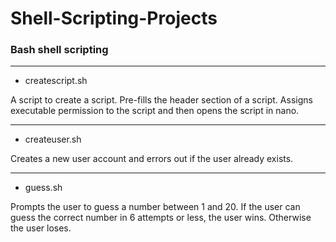 # Shell-Scripting-Projects

### Bash shell scripting

---

- createscript.sh

A script to create a script. Pre-fills the header section of a script. Assigns executable permission to the script and then opens the script in nano.

---

- createuser.sh

Creates a new user account and errors out if the user already exists.

---

- guess.sh

Prompts the user to guess a number between 1 and 20. If the user can guess the correct number in 6 attempts or less, the user wins. Otherwise the user loses.
